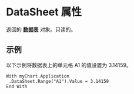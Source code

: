 
# DataSheet 属性

返回的 **[数据表](370da200-e725-ac0f-fe3a-f919c7c7cc8e.md)** 对象。只读的。


## 示例

以下示例将数据表上的单元格 A1 的值设置为 3.14159。


```
With myChart.Application 
 .DataSheet.Range("A1").Value = 3.14159 
End With
```

